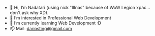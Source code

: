 - 👋 Hi, I’m Nadatari (using nick "Illnas" because of WoW Legion xpac...  don't ask why XD).
- 👀 I’m interested in Professional Web Development
- 🌱 I’m currently learning Web Development :D
- 📫 Mail: dariosting@gmail.com

<!---
Illnas/Illnas is a ✨ special ✨ repository because its `README.md` (this file) appears on your GitHub profile.
You can click the Preview link to take a look at your changes.
--->
